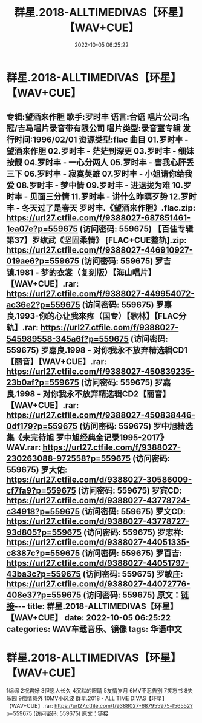 ﻿---
title: 群星.2018-ALLTIMEDIVAS【环星】【WAV+CUE】
date: 2022-10-05 06:25:22
categories: WAV车载音乐、镜像
tags: 华语中文
---
# 群星.2018-ALLTIMEDIVAS【环星】【WAV+CUE】

专辑:望酒来作胆
歌手:罗时丰
语言:台语
唱片公司:名冠/吉马唱片录音带有限公司
唱片类型:录音室专辑
发行时间:1996/02/01
资源类型:flac
曲目
01.罗时丰 - 望酒来作胆
02.罗时丰 - 茫茫到深更
03.罗时丰 - 细妹按靓
04.罗时丰 - 一心分两人
05.罗时丰 - 害我心肝丢三下
06.罗时丰 - 寂寞英雄
07.罗时丰 - 小姐请你给我爱
08.罗时丰 - 梦中情
09.罗时丰 - 进退拢为难
10.罗时丰 - 见面三分情
11.罗时丰 - 讲什么昨暝歹势
12.罗时丰 - 冬天过了是春天
罗时丰.《望酒来作胆》.flac.zip: https://url27.ctfile.com/f/9388027-687851461-1ea07e?p=559675
(访问密码: 559675)
【百佳专辑第37】罗纮武《坚固柔情》 [FLAC+CUE整轨].zip: https://url27.ctfile.com/f/9388027-446910927-019ae6?p=559675
(访问密码: 559675)
罗吉镇.1981 - 梦的衣裳（复刻版）【海山唱片】【WAV+CUE】.rar: https://url27.ctfile.com/f/9388027-449954072-ac36e2?p=559675
(访问密码: 559675)
罗嘉良.1993-你的心让我來疼（国专）【歌林】【FLAC分轨】.rar: https://url27.ctfile.com/f/9388027-545989558-345a6f?p=559675
(访问密码: 559675)
罗嘉良.1998 - 对你我永不放弃精选辑CD1【丽音】【WAV+CUE】.rar: https://url27.ctfile.com/f/9388027-450839235-23b0af?p=559675
(访问密码: 559675)
罗嘉良.1998 - 对你我永不放弃精选辑CD2【丽音】【WAV+CUE】.rar: https://url27.ctfile.com/f/9388027-450838446-0df179?p=559675
(访问密码: 559675)
罗中旭精选集《未完待旭 罗中旭经典全记录1995-2017》WAV.rar: https://url27.ctfile.com/f/9388027-230263088-972558?p=559675
(访问密码: 559675)
罗大佑: https://url27.ctfile.com/d/9388027-30586009-cf7fa9?p=559675
(访问密码: 559675)
罗宾CD: https://url27.ctfile.com/d/9388027-43778724-c34918?p=559675
(访问密码: 559675)
罗文CD: https://url27.ctfile.com/d/9388027-43778727-93d805?p=559675
(访问密码: 559675)
罗志祥: https://url27.ctfile.com/d/9388027-44051335-c8387c?p=559675
(访问密码: 559675)
罗百吉: https://url27.ctfile.com/d/9388027-44051797-43ba3c?p=559675
(访问密码: 559675)
罗敏庄: https://url27.ctfile.com/d/9388027-44072776-408e37?p=559675
(访问密码: 559675)
原文：[链接](https://blog.sina.com.cn/s/blog_1647c7e7601030zrm.html)---
title: 群星.2018-ALLTIMEDIVAS【环星】【WAV+CUE】
date: 2022-10-05 06:25:22
categories: WAV车载音乐、镜像
tags: 华语中文
---
# 群星.2018-ALLTIMEDIVAS【环星】【WAV+CUE】

1绵绵
2祝君好
3但愿人长久
4沉默的眼睛
5友情岁月
6MV不忍告别
7笑忘书
8失乐园
9痴情意外
10MV小风波
群星.2018 - ALL TIME DIVAS【环星】【WAV+CUE】.rar: https://url27.ctfile.com/f/9388027-687955975-f56552?p=559675
(访问密码: 559675)
原文：[链接](https://blog.sina.com.cn/s/blog_1647c7e7601030zrm.html)